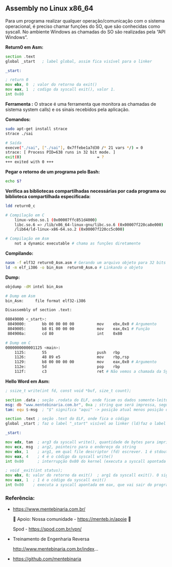 ## Assembly no Linux x86_64

Para um programa realizar qualquer operação/comunicação com o sistema operacional, é preciso chamar funções do SO, que são conhecidas como syscall. No ambiente Windows as chamadas do SO são realizadas pela “API Windows”.

**Return0 em Asm:**
```asm
section .text
global _start   ; label global, assim fica visível para o linker

_start:

; return 0
mov ebx, 0  ; valor do retorno da exit()
mov eax, 1  ; codigo da syscall exit(), valor 1.
int 0x80
```
**Ferramenta :**
O strace é uma ferramenta que monitora as chamadas de sistema system calls) e os sinais recebidos pela aplicação.

**Comandos:**
``` bash
sudo apt-get install strace
strace ./sai
```
``` bash
# Saída
execve("./sai", ["./sai"], 0x7ffebe1a7d30 /* 21 vars */) = 0
strace: [ Process PID=638 runs in 32 bit mode. ]
exit(0)                                 = ?
+++ exited with 0 +++

```

**Pegar o retorno de um programa pelo Bash:**
``` bash
echo $?
```

**Verifica as bibliotecas compartilhadas necessárias por cada programa ou biblioteca compartilhada especificada:**
``` bash
ldd return0_c 
```
``` bash
# Compilação em C
    linux-vdso.so.1 (0x00007ffc851d4000)
    libc.so.6 => /lib/x86_64-linux-gnu/libc.so.6 (0x00007f220ca8e000)
    /lib64/ld-linux-x86-64.so.2 (0x00007f220cc5c000)
```
``` bash
# Compilação em Asm
    not a dynamic executable # chama as funções diretamente
```

**Compilando:**
``` bash
nasm -f elf32 return0_Asm.asm # Gerando um arquivo objeto para 32 bits
ld -m elf_i386 -o bin_Asm  return0_Asm.o # Linkando o objeto
```
**Dump:**
``` bash
objdump -dM intel bin_Asm
```
``` bash
# Dump em Asm
bin_Asm:     file format elf32-i386

Disassembly of section .text:

08049000 <_start>:
 8049000:       bb 00 00 00 00          mov    ebx,0x0 # Argumento
 8049005:       b8 01 00 00 00          mov    eax,0x1 # Função
 804900a:       cd 80                   int    0x80

```
``` bash
# Dump em C
0000000000001125 <main>:
    1125:       55                      push   rbp
    1126:       48 89 e5                mov    rbp,rsp
    1129:       b8 00 00 00 00          mov    eax,0x0 # Argumento
    112e:       5d                      pop    rbp
    112f:       c3                      ret	# Não vemos a chamada da Syscall, a LibC que irá realizar a chamada
```

**Hello Word em Asm:**
```asm
; ssize_t write(int fd, const void *buf, size_t count);

section .data ; seção .rodata do ELF, onde ficam os dados somente-leitura
msg: db "www.mentebinaria.com.br", 0xa ; string que será impressa, seguida de um \n
tam: equ $-msg  ; "$" significa "aqui" -> posição atual menos posição do texto. len terá o tamanho da string.

section .text ; seção .text do ELF, onde fica o código
global _start ; faz o label "_start" visível ao linker (ld)faz o label "_start" visível ao linker (ld)

_start:

mov edx, tam  ; arg3 da syscall write(), quantidade de bytes para imprimir (tamanho)
mov ecx, msg  ; arg2, pointeiro para o endereço da string
mov ebx, 1    ; arg1, em qual file descriptor (fd) escrever. 1 é stdout
mov eax, 4    ; 4 é o código da syscall write()
int 0x80      ; interrupção 0x80 do kernel (executa a syscall apontada em eax)

; void _exit(int status);
mov ebx, 0; valor do retorno da exit()  ; arg1 da syscall exit(). 0 significa execução com sucesso
mov eax, 1  ; 1 é o código da syscall exit()
int 0x80    ; executa a syscall apontada em eax, que vai sair do programa
```

### Referência:

- https://www.mentebinaria.com.br/

    💪 Apoio:
Nossa comunidade - https://menteb.in/apoie​ 💚

    Spod - https://spod.com.br/vpn/

- Treinamento de Engenharia Reversa

    http://www.mentebinaria.com.br/index...

- https://github.com/mentebinaria